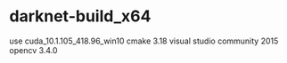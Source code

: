 # darknet-build_x64
use cuda_10.1.105_418.96_win10
cmake 3.18
visual studio community 2015
opencv 3.4.0

